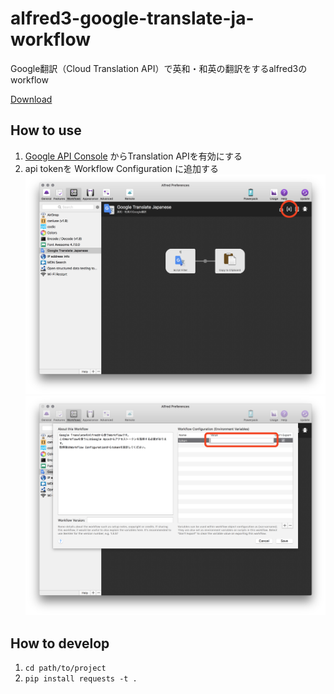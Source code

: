 # alfred3-google-translate-ja-workflow
Google翻訳（Cloud Translation API）で英和・和英の翻訳をするalfred3のworkflow

[Download](https://github.com/resessh/alfred3-google-translate-ja-workflow/releases/download/v1.0/Google.Translate.Japanese.alfredworkflow)

## How to use
1. [Google API Console](https://console.cloud.google.com/apis) からTranslation APIを有効にする
2. api tokenを Workflow Configuration に追加する
  ![step1](./docs/htu1.png)
  ![step2](./docs/htu2.png)

## How to develop
1. `cd path/to/project`
2. `pip install requests -t .`
